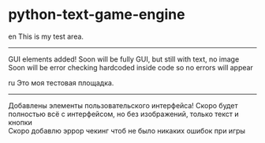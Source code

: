 # python-text-game-engine
en
This is my test area.
<hr>
GUI elements added! Soon will be fully GUI, but still with text, no image<br>
Soon will be error checking hardcoded inside code so no errors will appear

<br>

ru
Это моя тестовая площадка.
<hr>
Добавлены элементы пользовательского интерфейса! Скоро будет полностью всё с интерфейсом, но без изображений, только текст и кнопки<br>
Скоро добавлю эррор чекинг чтоб не было никаких ошибок при игры
